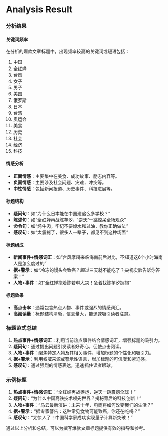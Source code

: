 # Analysis Result

### 分析结果

#### 关键词频率
在分析的爆款文章标题中，出现频率较高的关键词或短语包括：
1. 中国
2. 全红婵
3. 台风
4. 女子
5. 男子
6. 美国
7. 俄罗斯
8. 日本
9. 台湾
10. 奥运会
11. 美食
12. 历史
13. 社会
14. 经济
15. 科技

#### 情感分析
- **正面情感**：主要集中在美食、成功故事、励志内容等。
- **负面情感**：主要涉及社会问题、灾难、冲突等。
- **中性情感**：包括新闻报道、历史事件、科技进展等。

#### 标题结构
- **疑问句**：如“为什么日本能在中国建这么多学校？”
- **陈述句**：如“全红婵再战陈芋汐，'逆天'一跳惊呆全场观众”
- **命令句**：如“炖牛肉，牢记不要焯水和过油，教你正确做法”
- **感叹句**：如“太震撼了，很多人一辈子，都见不到这种场面”

#### 标题组成
- **新闻事件+情感词汇**：如“台风摩羯来临海南前后对比，不知道这6个小时海南人是怎么度过的”
- **据+警示**：如“冷冻的馒头会致癌？超过三天就不能吃了？央视实验告诉你答案！”
- **人物+事件**：如“全红婵抱着陈若琳大哭！急着找陈芋汐拥抱”

#### 标题效果
- **高点击率**：通常包含热点人物、事件或强烈的情感词汇。
- **高阅读量**：标题结构清晰，信息量大，能迅速吸引读者注意。

### 标题范式总结
1. **热点事件+情感词汇**：利用当前热点事件结合情感词汇，增强标题的吸引力。
2. **疑问句**：通过提出问题引发读者好奇心，促使点击阅读。
3. **人物+事件**：聚焦特定人物及其相关事件，增加标题的个性化和吸引力。
4. **据+警示**：利用权威来源或警示性语言，增加标题的可信度和紧迫感。
5. **感叹句**：通过强烈的情感表达，迅速抓住读者眼球。

### 示例标题
1. **热点事件+情感词汇**：“全红婵再战奥运，逆天一跳震撼全球！”
2. **疑问句**：“为什么中国高铁技术领先世界？揭秘背后的科技创新！”
3. **人物+事件**：“马云最新演讲：未来十年，电商将如何改变我们的生活？”
4. **据+警示**：“据专家警告：这种常见食物可能致癌，你还在吃吗？”
5. **感叹句**：“太惊人了！中国科学家成功实现量子计算新突破！”

通过以上分析和总结，可以为撰写爆款文章标题提供有效的指导和参考。